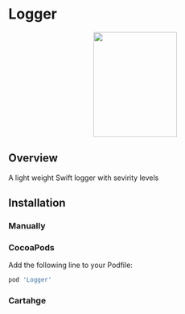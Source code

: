 # Logger
<p align="center">
  <img width="166" height="208" src="https://github.com/alongenosar/Logger/blob/master/light.png">
</p>


## Overview
A light weight Swift logger with sevirity levels

## Installation

### Manually


### CocoaPods
Add the following line to your Podfile:
```bash
pod 'Logger'
```

### Cartahge



